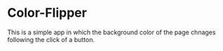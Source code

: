 # Color-Flipper
This is a simple app in which the background color of the page chnages following the click of a button. 
